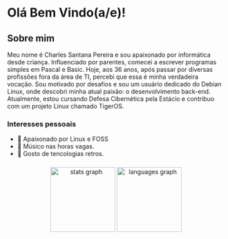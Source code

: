 # Olá Bem Vindo(a/e)!

## Sobre mim

Meu nome é Charles Santana Pereira e sou apaixonado por informática desde criança. Influenciado por parentes, comecei a escrever programas simples em Pascal e Basic. Hoje, aos 36 anos, após passar por diversas profissões fora da área de TI, percebi que essa é minha verdadeira vocação. Sou motivado por desafios e sou um usuário dedicado do Debian Linux, onde descobri minha atual paixão: o desenvolvimento back-end. Atualmente, estou cursando Defesa Cibernética pela Estácio e contribuo com um projeto Linux chamado TigerOS.

### Interesses pessoais

- 🐧 Apaixonado por Linux e FOSS
- 🎸 Músico nas horas vagas.
- 💾 Gosto de tencologias retros.

###

<div align="center">
  <img src="https://github-readme-stats.vercel.app/api?username=selrahcsan&hide_title=false&hide_rank=false&show_icons=true&include_all_commits=true&count_private=true&disable_animations=false&theme=dracula&locale=en&hide_border=false&order=1" height="150" alt="stats graph"  />
  <img src="https://github-readme-stats.vercel.app/api/top-langs?username=selrahcsan&locale=en&hide_title=false&layout=compact&card_width=320&langs_count=5&theme=dracula&hide_border=false&order=2" height="150" alt="languages graph"  />
</div>

